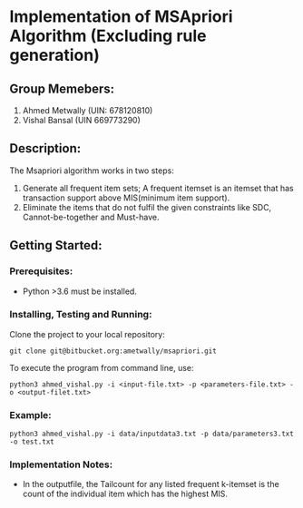 # Implementation of MSApriori Algorithm (Excluding rule generation) 

## Group Memebers:
  1.	Ahmed Metwally (UIN: 678120810)  
  2.	Vishal Bansal (UIN 669773290)  

## Description:
	
The Msapriori algorithm works in two steps:

1.	Generate all frequent item sets; A frequent itemset is an itemset that has transaction support above MIS(minimum item support).  
2.	Eliminate the items that do not fulfil the given constraints like SDC, Cannot-be-together and Must-have. 

## Getting Started:

### Prerequisites:
* Python >3.6 must be installed.

### Installing, Testing and Running:

Clone the project to your local repository:
```
git clone git@bitbucket.org:ametwally/msapriori.git
```

To execute the program from command line, use:
```
python3 ahmed_vishal.py -i <input-file.txt> -p <parameters-file.txt> -o <output-filet.txt>
```

### Example:
```
python3 ahmed_vishal.py -i data/inputdata3.txt -p data/parameters3.txt -o test.txt
```

### Implementation Notes:
* In the outputfile, the Tailcount for any listed frequent k-itemset is the count of the individual item which has the highest MIS.
